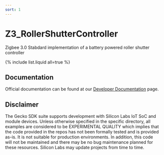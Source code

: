 ```yaml
---
sort: 1
---
```

 
# Z3_RollerShutterController
Zigbee 3.0 Stabdard implementation of a battery powered roller shutter controller
 
{​​​​% include list.liquid all=true %}

## Documentation ##

Official documentation can be found at our [Developer Documentation](https://docs.silabs.com/zigbee/latest/) page.

## Disclaimer ##

The Gecko SDK suite supports development with Silicon Labs IoT SoC and module devices. Unless otherwise specified in the specific directory, all examples are considered to be EXPERIMENTAL QUALITY which implies that the code provided in the repos has not been formally tested and is provided as-is.  It is not suitable for production environments.  In addition, this code will not be maintained and there may be no bug maintenance planned for these resources. Silicon Labs may update projects from time to time.